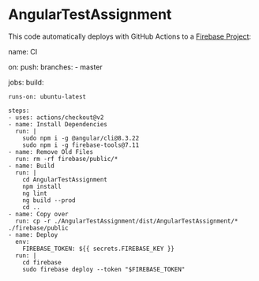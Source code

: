 # AngularTestAssignment

This code automatically deploys with GitHub Actions to a [Firebase Project](https://angulartestassignment.firebaseapp.com):

name: CI

on:
  push:
    branches: 
      - master

jobs:
  build:

    runs-on: ubuntu-latest

    steps:
    - uses: actions/checkout@v2
    - name: Install Dependencies
      run: |
        sudo npm i -g @angular/cli@8.3.22
        sudo npm i -g firebase-tools@7.11
    - name: Remove Old Files
      run: rm -rf firebase/public/*
    - name: Build
      run: |
        cd AngularTestAssignment
        npm install
        ng lint
        ng build --prod
        cd ..
    - name: Copy over
      run: cp -r ./AngularTestAssignment/dist/AngularTestAssignment/* ./firebase/public
    - name: Deploy
      env:
        FIREBASE_TOKEN: ${{ secrets.FIREBASE_KEY }}
      run: |
        cd firebase
        sudo firebase deploy --token "$FIREBASE_TOKEN"
